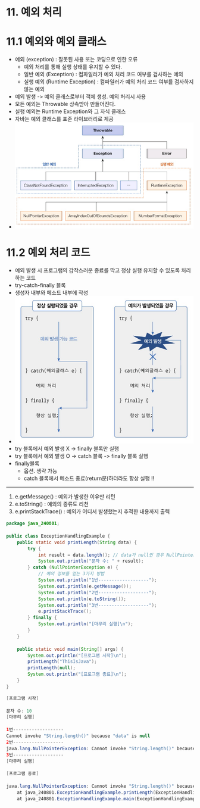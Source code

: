 # 11. 예외 처리
# 11.1 예외와 예외 클래스
- 예외 (exception) : 잘못된 사용 또는 코딩으로 인한 오류
  - 예외 처리를 통해 실행 상태를 유지할 수 있다.
  - 일반 예외 (Exception) : 컴파일러가 예외 처리 코드 여부를 검사하는 예외
  - 실행 예외 (Runtime Exception) : 컴파일러가 예외 처리 코드 여부를 검사하지 않는 예외
- 예외 발생 -> 예외 클래스로부터 객체 생성. 예외 처리시 사용
- 모든 예외는 Throwable 상속받아 만들어진다.
- 실행 예외는 Runtime Exception와 그 자식 클래스
- 자바는 예외 클래스를 표준 라이브러리로 제공
- ![img.png](imgs/img.png)


# 11.2 예외 처리 코드
- 예외 발생 시 프로그램의 갑작스러운 종료를 막고 정상 실행 유지할 수 있도록 처리하는 코드
- try-catch-finally 블록
- 생성자 내부와 메소드 내부에 작성
- ![img_1.png](imgs/img_1.png)
- try 블록에서 예외 발생 X -> finally 블록만 실행
- try 블록에서 예외 발생 O -> catch 블록 -> finally 블록 실행
- finally블록
  - 옵션. 생략 가능
  - catch 블록에서 메소드 종료(return문)하더라도 항상 실행 !!

---
1. e.getMessage() : 예외가 발생한 이유만 리턴
2. e.toString() : 예외의 종류도 리천
3. e.printStackTrace() : 예외가 어디서 발생했는지 추적한 내용까지 출력

```java
package java_240801;

public class ExceptionHandlingExample {
    public static void printLength(String data) {
        try {
            int result = data.length(); // data가 null인 경우 NullPointerException 발생
            System.out.println("문자 수: " + result);
        } catch (NullPointerException e) {
            // 예외 정보를 얻는 3가지 방법
            System.out.println("1번-------------------");
            System.out.println(e.getMessage());
            System.out.println("2번-------------------");
            System.out.println(e.toString());
            System.out.println("3번-------------------");
            e.printStackTrace();
        } finally {
            System.out.println("[마무리 실행]\n");
        }
    }

    public static void main(String[] args) {
        System.out.println("[프로그램 시작]\n");
        printLength("ThisIsJava");
        printLength(null);
        System.out.println("[프로그램 종료]\n");
    }
}

```

```java
[프로그램 시작]

문자 수: 10
[마무리 실행]

1번-------------------
Cannot invoke "String.length()" because "data" is null
2번-------------------
java.lang.NullPointerException: Cannot invoke "String.length()" because "data" is null
3번-------------------
[마무리 실행]

[프로그램 종료]

java.lang.NullPointerException: Cannot invoke "String.length()" because "data" is null
	at java_240801.ExceptionHandlingExample.printLength(ExceptionHandlingExample.java:6)
	at java_240801.ExceptionHandlingExample.main(ExceptionHandlingExample.java:24)

```